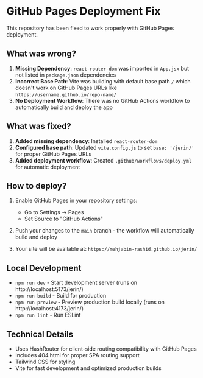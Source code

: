# GitHub Pages Deployment Fix

This repository has been fixed to work properly with GitHub Pages deployment.

## What was wrong?

1. **Missing Dependency**: `react-router-dom` was imported in `App.jsx` but not listed in `package.json` dependencies
2. **Incorrect Base Path**: Vite was building with default base path `/` which doesn't work on GitHub Pages URLs like `https://username.github.io/repo-name/`
3. **No Deployment Workflow**: There was no GitHub Actions workflow to automatically build and deploy the app

## What was fixed?

1. **Added missing dependency**: Installed `react-router-dom` 
2. **Configured base path**: Updated `vite.config.js` to set `base: '/jerin/'` for proper GitHub Pages URLs
3. **Added deployment workflow**: Created `.github/workflows/deploy.yml` for automatic deployment

## How to deploy?

1. Enable GitHub Pages in your repository settings:
   - Go to Settings → Pages
   - Set Source to "GitHub Actions"
   
2. Push your changes to the `main` branch - the workflow will automatically build and deploy

3. Your site will be available at: `https://mehjabin-rashid.github.io/jerin/`

## Local Development

- `npm run dev` - Start development server (runs on http://localhost:5173/jerin/)
- `npm run build` - Build for production 
- `npm run preview` - Preview production build locally (runs on http://localhost:4173/jerin/)
- `npm run lint` - Run ESLint

## Technical Details

- Uses HashRouter for client-side routing compatibility with GitHub Pages
- Includes 404.html for proper SPA routing support
- Tailwind CSS for styling
- Vite for fast development and optimized production builds